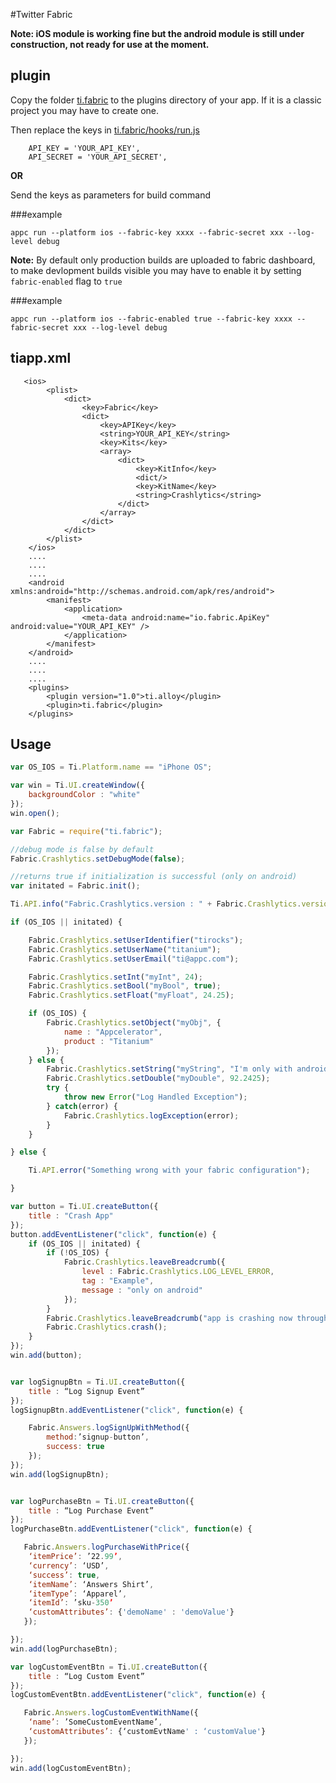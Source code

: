#Twitter Fabric

<b>Note: iOS module is working fine but the android module is still under construction, not ready for use at the moment.</b>

plugin
------
Copy the folder [ti.fabric](./plugins/ti.fabric) to the plugins directory of your app. If it is a classic project you may have to create one. 

Then replace the keys in [ti.fabric/hooks/run.js](./plugins/ti.fabric/cli/hooks/run.js#L6)

```
    API_KEY = 'YOUR_API_KEY',
    API_SECRET = 'YOUR_API_SECRET', 
 ```
 
<b>OR</b>

Send the keys as parameters for build command

###example

```appc run --platform ios --fabric-key xxxx --fabric-secret xxx --log-level debug```

<b>Note:</b> By default only production builds are uploaded to fabric dashboard, to make devlopment builds visible you may have to enable it by setting `fabric-enabled` flag to `true`

###example

```appc run --platform ios --fabric-enabled true --fabric-key xxxx --fabric-secret xxx --log-level debug```

tiapp.xml
---------
```
   <ios>
        <plist>
            <dict>
                <key>Fabric</key>
                <dict>
                    <key>APIKey</key>
                    <string>YOUR_API_KEY</string>
                    <key>Kits</key>
                    <array>
                        <dict>
                            <key>KitInfo</key>
                            <dict/>
                            <key>KitName</key>
                            <string>Crashlytics</string>
                        </dict>
                    </array>
                </dict>
            </dict>
        </plist>
    </ios>
    ....
    ....
    ....
    <android xmlns:android="http://schemas.android.com/apk/res/android">
        <manifest>
            <application>
            	<meta-data android:name="io.fabric.ApiKey" android:value="YOUR_API_KEY" />
            </application>
        </manifest>
    </android>
    ....
    ....
    ....
    <plugins>
        <plugin version="1.0">ti.alloy</plugin>
        <plugin>ti.fabric</plugin>
    </plugins>
```

## Usage

```javascript
var OS_IOS = Ti.Platform.name == "iPhone OS";

var win = Ti.UI.createWindow({
	backgroundColor : "white"
});
win.open();

var Fabric = require("ti.fabric");

//debug mode is false by default
Fabric.Crashlytics.setDebugMode(false);

//returns true if initialization is successful (only on android)
var initated = Fabric.init();

Ti.API.info("Fabric.Crashlytics.version : " + Fabric.Crashlytics.version);

if (OS_IOS || initated) {

	Fabric.Crashlytics.setUserIdentifier("tirocks");
	Fabric.Crashlytics.setUserName("titanium");
	Fabric.Crashlytics.setUserEmail("ti@appc.com");

	Fabric.Crashlytics.setInt("myInt", 24);
	Fabric.Crashlytics.setBool("myBool", true);
	Fabric.Crashlytics.setFloat("myFloat", 24.25);

	if (OS_IOS) {
		Fabric.Crashlytics.setObject("myObj", {
			name : "Appcelerator",
			product : "Titanium"
		});
	} else {
		Fabric.Crashlytics.setString("myString", "I'm only with android");
		Fabric.Crashlytics.setDouble("myDouble", 92.2425);
		try {
			throw new Error("Log Handled Exception");
		} catch(error) {
			Fabric.Crashlytics.logException(error);
		}
	}

} else {

	Ti.API.error("Something wrong with your fabric configuration");

}

var button = Ti.UI.createButton({
	title : "Crash App"
});
button.addEventListener("click", function(e) {
	if (OS_IOS || initated) {
		if (!OS_IOS) {
			Fabric.Crashlytics.leaveBreadcrumb({
				level : Fabric.Crashlytics.LOG_LEVEL_ERROR,
				tag : "Example",
				message : "only on android"
			});
		}
		Fabric.Crashlytics.leaveBreadcrumb("app is crashing now through crash method");
		Fabric.Crashlytics.crash();
	}
});
win.add(button);


var logSignupBtn = Ti.UI.createButton({
	title : “Log Signup Event”
});
logSignupBtn.addEventListener("click", function(e) {

	Fabric.Answers.logSignUpWithMethod({
		method:’signup-button’,
		success: true
	});
});
win.add(logSignupBtn);


var logPurchaseBtn = Ti.UI.createButton({
	title : “Log Purchase Event”
});
logPurchaseBtn.addEventListener("click", function(e) {

   Fabric.Answers.logPurchaseWithPrice({
	‘itemPrice’: ’22.99’,
	‘currency’: ‘USD’,
	‘success’: true,
	‘itemName’: ‘Answers Shirt’,
	‘itemType’: ‘Apparel’,
	‘itemId’: ’sku-350’
	‘customAttributes’: {'demoName' : 'demoValue'}
   });

});
win.add(logPurchaseBtn);

var logCustomEventBtn = Ti.UI.createButton({
	title : “Log Custom Event”
});
logCustomEventBtn.addEventListener("click", function(e) {

   Fabric.Answers.logCustomEventWithName({
	‘name’: ’SomeCustomEventName’,
	‘customAttributes’: {‘customEvtName' : ‘customValue'}
   });

});
win.add(logCustomEventBtn);
```
